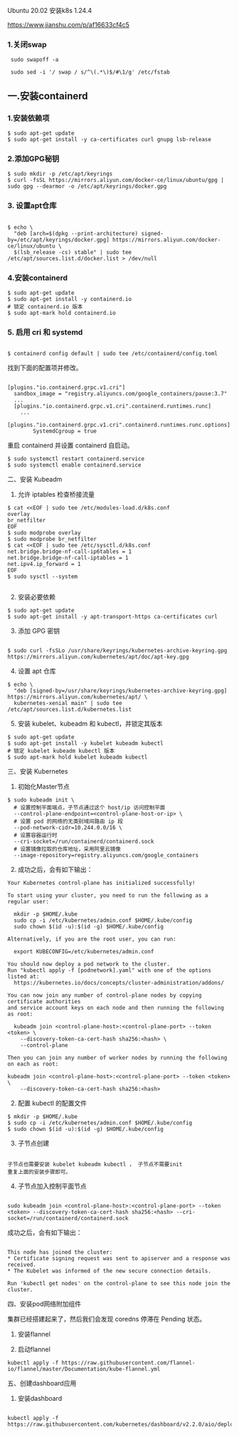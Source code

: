 



Ubuntu 20.02 安装k8s 1.24.4

https://www.jianshu.com/p/af16633cf4c5

### 1.关闭swap


```
 sudo swapoff -a

 sudo sed -i '/ swap / s/^\(.*\)$/#\1/g' /etc/fstab

```

## 一.安装containerd

### 1.安装依赖项

```
$ sudo apt-get update
$ sudo apt-get install -y ca-certificates curl gnupg lsb-release
```

### 2.添加GPG秘钥

```
$ sudo mkdir -p /etc/apt/keyrings
$ curl -fsSL https://mirrors.aliyun.com/docker-ce/linux/ubuntu/gpg | sudo gpg --dearmor -o /etc/apt/keyrings/docker.gpg

```

### 3. 设置apt仓库

```

$ echo \
  "deb [arch=$(dpkg --print-architecture) signed-by=/etc/apt/keyrings/docker.gpg] https://mirrors.aliyun.com/docker-ce/linux/ubuntu \
  $(lsb_release -cs) stable" | sudo tee /etc/apt/sources.list.d/docker.list > /dev/null

```

### 4.安装containerd

```
$ sudo apt-get update
$ sudo apt-get install -y containerd.io
# 锁定 containerd.io 版本
$ sudo apt-mark hold containerd.io

```

### 5. 启用 cri 和 systemd

```

$ containerd config default | sudo tee /etc/containerd/config.toml
```

找到下面的配置项并修改。

```

[plugins."io.containerd.grpc.v1.cri"]
  sandbox_image = "registry.aliyuncs.com/google_containers/pause:3.7"
  ...
  [plugins."io.containerd.grpc.v1.cri".containerd.runtimes.runc]
    ...
    [plugins."io.containerd.grpc.v1.cri".containerd.runtimes.runc.options]
        SystemdCgroup = true

```

重启 containerd 并设置 containerd 自启动。

```
$ sudo systemctl restart containerd.service
$ sudo systemctl enable containerd.service

```



二、安装 Kubeadm

1. 允许 iptables 检查桥接流量

```
$ cat <<EOF | sudo tee /etc/modules-load.d/k8s.conf
overlay
br_netfilter
EOF
$ sudo modprobe overlay
$ sudo modprobe br_netfilter
$ cat <<EOF | sudo tee /etc/sysctl.d/k8s.conf
net.bridge.bridge-nf-call-ip6tables = 1
net.bridge.bridge-nf-call-iptables = 1
net.ipv4.ip_forward = 1
EOF
$ sudo sysctl --system


```

2. 安装必要依赖

```
$ sudo apt-get update
$ sudo apt-get install -y apt-transport-https ca-certificates curl

```

3. 添加 GPG 密钥

```

$ sudo curl -fsSLo /usr/share/keyrings/kubernetes-archive-keyring.gpg https://mirrors.aliyun.com/kubernetes/apt/doc/apt-key.gpg
```


4. 设置 apt 仓库

```
$ echo \
  "deb [signed-by=/usr/share/keyrings/kubernetes-archive-keyring.gpg] https://mirrors.aliyun.com/kubernetes/apt/ \
  kubernetes-xenial main" | sudo tee /etc/apt/sources.list.d/kubernetes.list

```

5. 安装 kubelet、kubeadm 和 kubectl，并锁定其版本

```
$ sudo apt-get update
$ sudo apt-get install -y kubelet kubeadm kubectl
# 锁定 kubelet kubeadm kubectl 版本
$ sudo apt-mark hold kubelet kubeadm kubectl
```

三、安装 Kubernetes

1. 初始化Master节点

```
$ sudo kubeadm init \
  # 设置控制平面端点，子节点通过这个 host/ip 访问控制平面
  --control-plane-endpoint=<control-plane-host-or-ip> \
  # 设置 pod 的网络的无类别域间路由 ip 段
  --pod-network-cidr=10.244.0.0/16 \
  # 设置容器运行时
  --cri-socket=/run/containerd/containerd.sock
  # 设置镜像拉取的仓库地址，采用阿里云镜像
  --image-repository=registry.aliyuncs.com/google_containers

```

2. 成功之后，会有如下输出：

```
Your Kubernetes control-plane has initialized successfully!

To start using your cluster, you need to run the following as a regular user:

  mkdir -p $HOME/.kube
  sudo cp -i /etc/kubernetes/admin.conf $HOME/.kube/config
  sudo chown $(id -u):$(id -g) $HOME/.kube/config

Alternatively, if you are the root user, you can run:

  export KUBECONFIG=/etc/kubernetes/admin.conf

You should now deploy a pod network to the cluster.
Run "kubectl apply -f [podnetwork].yaml" with one of the options listed at:
  https://kubernetes.io/docs/concepts/cluster-administration/addons/

You can now join any number of control-plane nodes by copying certificate authorities
and service account keys on each node and then running the following as root:

  kubeadm join <control-plane-host>:<control-plane-port> --token <token> \
    --discovery-token-ca-cert-hash sha256:<hash> \
    --control-plane 

Then you can join any number of worker nodes by running the following on each as root:

kubeadm join <control-plane-host>:<control-plane-port> --token <token> \
    --discovery-token-ca-cert-hash sha256:<hash>

```

2. 配置 kubectl 的配置文件

```
$ mkdir -p $HOME/.kube
$ sudo cp -i /etc/kubernetes/admin.conf $HOME/.kube/config
$ sudo chown $(id -u):$(id -g) $HOME/.kube/config

```

3. 子节点创建

```

子节点也需要安装 kubelet kubeadm kubectl ， 子节点不需要init
重复上面的安装步骤即可。

```

4. 子节点加入控制平面节点


```

sudo kubeadm join <control-plane-host>:<control-plane-port> --token <token> --discovery-token-ca-cert-hash sha256:<hash> --cri-socket=/run/containerd/containerd.sock
```

成功之后，会有如下输出：

```

This node has joined the cluster:
* Certificate signing request was sent to apiserver and a response was received.
* The Kubelet was informed of the new secure connection details.

Run 'kubectl get nodes' on the control-plane to see this node join the cluster.

```


四、安装pod网络附加组件

集群已经搭建起来了，然后我们会发现 coredns 停滞在 Pending 状态。

1. 安装flannel

2. 启动flannel

```
kubectl apply -f https://raw.githubusercontent.com/flannel-io/flannel/master/Documentation/kube-flannel.yml
```



五、创建dashboard应用


1. 安装dashboard

```

kubectl apply -f https://raw.githubusercontent.com/kubernetes/dashboard/v2.2.0/aio/deploy/recommended.yaml

```

